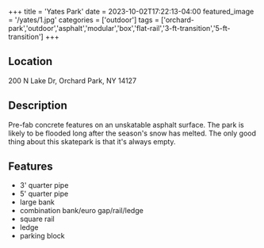 +++
title = 'Yates Park'
date = 2023-10-02T17:22:13-04:00
featured_image = '/yates/1.jpg'
categories = ['outdoor']
tags = ['orchard-park','outdoor','asphalt','modular','box','flat-rail','3-ft-transition','5-ft-transition']
+++

## Location

200 N Lake Dr, Orchard Park, NY 14127

## Description

Pre-fab concrete features on an unskatable asphalt surface. The park is likely to be flooded long after the season's snow has melted. The only good thing about this skatepark is that it's always empty.

## Features

- 3' quarter pipe
- 5' quarter pipe
- large bank
- combination bank/euro gap/rail/ledge
- square rail
- ledge
- parking block
